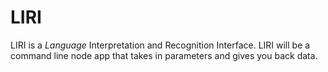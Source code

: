 # LIRI
LIRI is a _Language_ Interpretation and Recognition Interface. LIRI will be a command line node app that takes in parameters and gives you back data.
